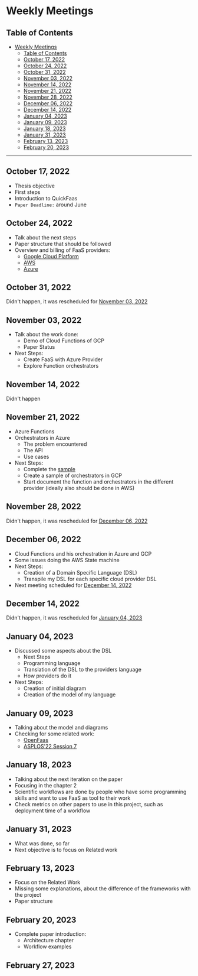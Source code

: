 # Weekly Meetings

## Table of Contents

- [Weekly Meetings](#weekly-meetings)
  - [Table of Contents](#table-of-contents)
  - [October 17, 2022](#october-17-2022)
  - [October 24, 2022](#october-24-2022)
  - [October 31, 2022](#october-31-2022)
  - [November 03, 2022](#november-03-2022)
  - [November 14, 2022](#november-14-2022)
  - [November 21, 2022](#november-21-2022)
  - [November 28, 2022](#november-28-2022)
  - [December 06, 2022](#december-06-2022)
  - [December 14, 2022](#december-14-2022)
  - [January 04, 2023](#january-04-2023)
  - [January 09, 2023](#january-09-2023)
  - [January 18, 2023](#january-18-2023)
  - [January 31, 2023](#january-31-2023)
  - [February 13, 2023](#february-13-2023)
  - [February 20, 2023](#february-20-2023)

---

## October 17, 2022

- Thesis objective
- First steps
- Introduction to QuickFaas
- `Paper Deadline:` around June

## October 24, 2022

- Talk about the next steps
- Paper structure that should be followed
- Overview and billing of FaaS providers:
  - [Google Cloud Platform](https://cloud.google.com/functions)
  - [AWS](https://aws.amazon.com/pt/lambda/)
  - [Azure](https://learn.microsoft.com/en-us/azure/azure-functions/functions-overview)

## October 31, 2022

Didn't happen, it was rescheduled for [November 03, 2022](#november-03-2022)

## November 03, 2022

- Talk about the work done:
  - Demo of Cloud Functions of GCP
  - Paper Status
- Next Steps:
  - Create FaaS with Azure Provider
  - Explore Function orchestrators

## November 14, 2022

Didn't happen

## November 21, 2022

- Azure Functions
- Orchestrators in Azure
  - The problem encountered
  - The API
  - Use cases
- Next Steps:
  - Complete the [sample](https://learn.microsoft.com/en-us/azure/azure-functions/durable/durable-functions-sequence?tabs=csharp)
  - Create a sample of orchestrators in GCP
  - Start document the function and orchestrators in the different provider (ideally also should be done in AWS)

## November 28, 2022

Didn't happen, it was rescheduled for [December 06, 2022](#december-06-2022)

## December 06, 2022

- Cloud Functions and his orchestration in Azure and GCP
- Some issues doing the AWS State machine
- Next Steps:
  - Creation of a Domain Specific Language (DSL)
  - Transpile my DSL for each specific cloud provider DSL
- Next meeting scheduled for [December 14, 2022](#december-14-2022)

## December 14, 2022

Didn't happen, it was rescheduled for [January 04, 2023](#january-04-2023)

## January 04, 2023

- Discussed some aspects about the DSL
  - Next Steps
  - Programming language
  - Translation of the DSL to the providers language
  - How providers do it
- Next Steps:
  - Creation of initial diagram
  - Creation of the model of my language

## January 09, 2023

- Talking about the model and diagrams
- Checking for some related work:
  - [OpenFaas](https://github.com/s8sg/faas-flow)
  - [ASPLOS'22 Session 7](https://www.youtube.com/watch?v=xCMx4J6Ur_c)

## January 18, 2023

- Talking about the next iteration on the paper
- Focusing in the chapter 2
- Scientific workflows are done by people who have some programming skills and want to use FaaS as tool to their work
- Check metrics on other papers to use in this project, such as deployment time of a workflow

## January 31, 2023

- What was done, so far
- Next objective is to focus on Related work

## February 13, 2023

- Focus on the Related Work
- Missing some explanations, about the difference of the frameworks with the project
- Paper structure

## February 20, 2023

- Complete paper introduction: 
  - Architecture chapter
  - Workflow examples

## February 27, 2023
